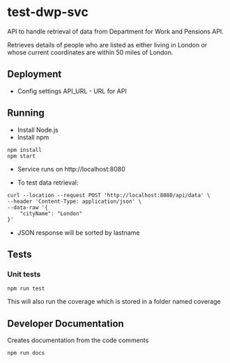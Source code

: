 # test-dwp-svc

API to handle retrieval of data from Department for Work and Pensions API.

Retrieves details of people who are listed as either living in London or whose current
coordinates are within 50 miles of London.

## Deployment
    
  - Config settings
  API_URL - URL for API  

## Running

- Install Node.js
- Install npm

```shell
npm install
npm start
```

- Service runs on http://localhost:8080

- To test data retrieval:

```shell
curl --location --request POST 'http://localhost:8080/api/data' \
--header 'Content-Type: application/json' \
--data-raw '{
	"cityName": "London"
}'
```

- JSON response will be sorted by lastname

## Tests

### Unit tests

```shell
npm run test
```

This will also run the coverage which is stored in a folder named coverage

## Developer Documentation

Creates documentation from the code comments

```shell
npm run docs
```
